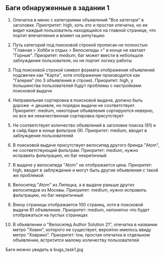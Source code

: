 ## Баги обнаруженные в задании 1

1) Опечатка в меню с категориями объявлений "Все категори" в заголовке. Приотритет: high, хоть это и простая опечатка, но ее видит каждый пользователь находящийся на главной странице, что портит впечатление и влияет на репутацию

2) Путь категорий под поисковой строкой прописан не полностью "Главная > Хобби и отдых > Велосипеды >" в конце не хватает "Горные". Приоритет: medium, баг может ввести в небольшое заблуждение пользователя, но не портит логику работы

3) Под поисковой строкой символ формата отображения объявлений подсвечен как "Карта", хотя отображение производится как "Галерея" (по 3 объявления в строке). Приоритет: high, у большинства пользователей будут проблемы с настройками поисковой выдачи

4) Неправильная сортировка в поисковой выдаче, должно быть дороже -> дешевле, но порядок выдачи не соответствует. Приоритет: medium, некоторые объявления сортируются неверно, но все же некачественная сортировка присутствует

5) Не соответствует количество объявлений в заголовке поиска (61) и в сайд баре в конце фильтров (9). Приоритет: medium, вводит в заблуждение пользователей

6) В поисковой выдаче присутствует велосипед другого бренда "Atom", не соответствующий фильтрам. Приоритет: medium, нужно исправить фильтрацию, но баг некритичный

7) В выдаче у велосипеда "Atom" не отображается цена. Приоритет: high, вводит в заблуждение и могут быть другие объявления с такой же проблемой

8) Велосипед "Atom" из Липецка, а в выдаче раньше других велосипедов из Москвы. Приоритет: medium, нужно исправить фильтрацию, но баг некритичный

9) Внизу страницы отображается 100 страниц, хотя в поисковой выдаче 61 объявление. Приоритет: medium, непонятно что будет отображаться на пустых страницах

10) В объявлении о "Велосипед Author Solution 21", опечатка в названии метро "Ховин", которого не существует, вероятно имелось ввиду метро "Ховрино". Приоритет: low, простая опечатка в отдельном объявлении, встретится малому количеству пользователей

Баги можно увидеть в bugs_task1.jpg
